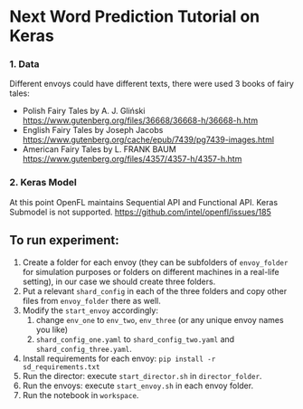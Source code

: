 # Next Word Prediction Tutorial on Keras

### 1. Data
Different envoys could have different texts, there were used 3 books of fairy tales:
- Polish Fairy Tales by A. J. Gliński https://www.gutenberg.org/files/36668/36668-h/36668-h.htm
- English Fairy Tales by Joseph Jacobs https://www.gutenberg.org/cache/epub/7439/pg7439-images.html
- American Fairy Tales by L. FRANK BAUM https://www.gutenberg.org/files/4357/4357-h/4357-h.htm

### 2. Keras Model
At this point OpenFL maintains Sequential API and Functional API. Keras Submodel is not supported.
https://github.com/intel/openfl/issues/185

## To run experiment:
1. Create a folder for each envoy (they can be subfolders of `envoy_folder` for simulation purposes or folders on different machines in a real-life setting), in our case we should create three folders.
2. Put a relevant `shard_config` in each of the three folders and copy other files from `envoy_folder` there as well.
3. Modify the `start_envoy` accordingly:
   1. change `env_one` to `env_two`, `env_three` (or any unique envoy names you like)
   2. `shard_config_one.yaml` to  `shard_config_two.yaml` and `shard_config_three.yaml`.
4. Install requirements for each envoy: `pip install -r sd_requirements.txt`
5. Run the director: execute `start_director.sh` in `director_folder`.
6. Run the envoys: execute `start_envoy.sh` in each envoy folder.
7. Run the notebook in `workspace`.
